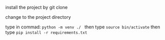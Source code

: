 install the project by git clone

change to the project directory

type in commad: ```python -m venv ./ ```
then type ```source bin/activate```
then type ```pip install -r requirements.txt```
